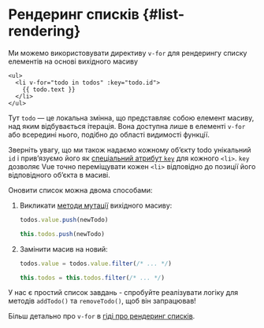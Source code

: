 # Рендеринг списків {#list-rendering}

Ми можемо використовувати директиву `v-for` для рендерингу списку елементів на основі вихідного масиву

```vue-html
<ul>
  <li v-for="todo in todos" :key="todo.id">
    {{ todo.text }}
  </li>
</ul>
```

Тут `todo` — це локальна змінна, що представляє собою елемент масиву, над яким відбувається ітерація. Вона доступна лише в елементі `v-for` або всередині нього, подібно до області видимості функції.

Зверніть увагу, що ми також надаємо кожному об’єкту todo унікальний `id` і прив’язуємо його як <a target="_blank" href="/api/built-in-special-attributes.html#key">спеціальний атрибут `key`</a> для кожного `<li>`. `key` дозволяє Vue точно переміщувати кожен `<li>` відповідно до позиції його відповідного об’єкта в масиві.

Оновити список можна двома способами:

1. Викликати [методи мутації](https://stackoverflow.com/questions/9009879/which-javascript-array-functions-are-mutating) вихідного масиву:

   <div class="composition-api">

   ```js
   todos.value.push(newTodo)
   ```

     </div>
     <div class="options-api">

   ```js
   this.todos.push(newTodo)
   ```

   </div>

2. Замінити масив на новий:

   <div class="composition-api">

   ```js
   todos.value = todos.value.filter(/* ... */)
   ```

     </div>
     <div class="options-api">

   ```js
   this.todos = this.todos.filter(/* ... */)
   ```

   </div>

У нас є простий список завдань - спробуйте реалізувати логіку для методів `addTodo()` та `removeTodo()`, щоб він запрацював!

Більш детально про `v-for` в <a target="_blank" href="/guide/essentials/list.html">гіді про рендеринг списків</a>.
